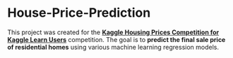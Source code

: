 # House-Price-Prediction
This project was created for the [**Kaggle Housing Prices Competition for Kaggle Learn Users**](https://www.kaggle.com/c/house-prices-advanced-regression-techniques) competition.   The goal is to **predict the final sale price of residential homes** using various machine learning regression models.
